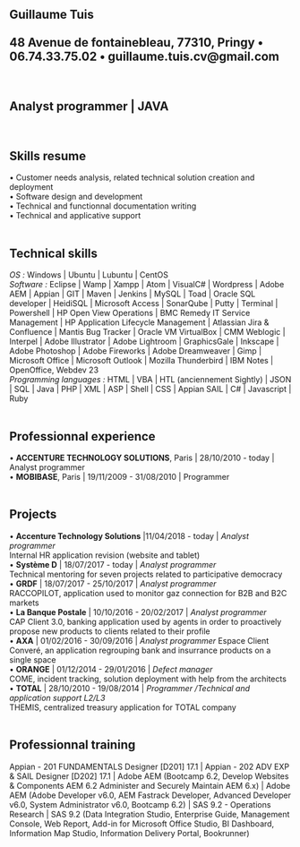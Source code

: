 <!-- <!DOCTYPE html> -->
<html lang="en">
<head>
	<link href="//maxcdn.bootstrapcdn.com/font-awesome/4.2.0/css/font-awesome.min.css" rel="stylesheet">
	<link rel="stylesheet" href="../UI-Flag-master/flag.css">
</head>
<body>

<h2>Guillaume Tuis <br /><br />
48 Avenue de fontainebleau, 77310, Pringy &bull; 06.74.33.75.02 &bull; guillaume.tuis.cv@gmail.com</h2>
<br />
<h2>Analyst programmer | JAVA</h2>
<br />
<h2>Skills resume</h2>
&bull; Customer needs analysis, related technical solution creation and deployment<br />
&bull; Software design and development <br />
&bull; Technical and functionnal documentation writing <br />
&bull; Technical and applicative support 
<br />
<br />
<h2>Technical skills</h2>
<i>OS :</i> Windows | Ubuntu | Lubuntu | CentOS <br />
<i>Software :</i> Eclipse | Wamp |  Xampp | Atom | VisualC# | Wordpress | Adobe AEM | Appian | GIT | Maven | Jenkins | MySQL | Toad | Oracle SQL developer | HeidiSQL | Microsoft Access | SonarQube | Putty | Terminal | Powershell | HP Open View Operations | BMC Remedy IT Service Management | HP Application Lifecycle Management | Atlassian Jira & Confluence | Mantis Bug Tracker | Oracle VM VirtualBox | CMM Weblogic | Interpel | Adobe Illustrator | Adobe Lightroom |  GraphicsGale | Inkscape | Adobe Photoshop | Adobe Fireworks | Adobe Dreamweaver | Gimp | Microsoft Office | Microsoft Outlook | Mozilla Thunderbird | IBM Notes | OpenOffice, Webdev 23 <br />
<i>Programming languages :</i> HTML | VBA | HTL (anciennement Sightly) | JSON | SQL | Java | PHP | XML | ASP | Shell | CSS | Appian SAIL | C# | Javascript | Ruby
<br />
<br />
<h2>Professionnal experience</h2>
&bull; <b>ACCENTURE TECHNOLOGY SOLUTIONS</b>, Paris | 28/10/2010 - today | Analyst programmer <br />
&bull; <b>MOBIBASE</b>, Paris | 19/11/2009 - 31/08/2010 | Programmer
<br />
<br />
<h2>Projects</h2>
&bull; <b>Accenture Technology Solutions</b> |11/04/2018 - today | <i>Analyst programmer</i> <br />
Internal HR application revision (website and tablet) <br />
&bull; <b>Syst&egrave;me D</b> | 18/07/2017 - today | <i>Analyst programmer</i> <br />
Technical mentoring for seven projects related to participative democracy <br />
&bull; <b>GRDF</b> | 18/07/2017 - 25/10/2017 | <i>Analyst programmer</i> <br />
RACCOPILOT, application used to monitor gaz connection for B2B and B2C markets <br />
&bull; <b>La Banque Postale</b> | 10/10/2016 - 20/02/2017 | <i>Analyst programmer</i> <br />
CAP Client 3.0, banking application used by agents in order to proactively propose new products to clients related to their profile <br />
&bull; <b>AXA</b> | 01/02/2016 - 30/09/2016 | <i>Analyst programmer</i>
Espace Client Conver&eacute;, an application regrouping bank and insurrance products on a single space <br />
&bull; <b>ORANGE</b> | 01/12/2014 - 29/01/2016 | <i>Defect manager</i> <br />
COME, incident tracking, solution deployment with help from the architects <br />
&bull; <b>TOTAL</b> | 28/10/2010 - 19/08/2014 | <i>Programmer /Technical and application support L2/L3</i> <br />
THEMIS, centralized treasury application for TOTAL company
<br />
<br />
<h2>Professionnal training</h2>
Appian - 201 FUNDAMENTALS Designer [D201] 17.1 | Appian - 202 ADV EXP & SAIL Designer [D202] 17.1 | Adobe AEM (Bootcamp 6.2, Develop Websites & Components AEM 6.2 Administer and Securely Maintain AEM 6.x) | Adobe AEM (Adobe Developer v6.0, AEM Fastrack Developer, Advanced Developer v6.0, System Administrator v6.0, Bootcamp 6.2) | SAS 9.2 - Operations Research | SAS 9.2 (Data Integration Studio, Enterprise Guide, Management Console, Web Report, Add-in for Microsoft Office Studio, BI Dashboard, Information Map Studio, Information Delivery Portal, Bookrunner)
</body>
</html>
